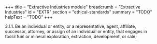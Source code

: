 +++
title = "Extractive Industries module"
breadcrumb = "Extractive Industries"
id = "EXTR"
section = "ethical-standards"
summary = "TODO"
helpText = "TODO"
+++

3.1.1. Be an individual or entity, or a representative, agent, affiliate, successor, attorney, or assign of an individual or entity, that engages in fossil fuel or mineral exploration, extraction, development, or sale;
